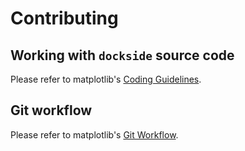 # Contributing

## Working with `dockside` source code

Please refer to matplotlib's [Coding Guidelines](http://matplotlib.org/devel/coding_guide.html).

## Git workflow

Please refer to matplotlib's [Git Workflow](http://matplotlib.org/devel/gitwash/development_workflow.html).
